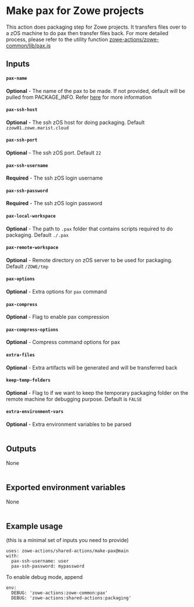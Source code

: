 # Make pax for Zowe projects

This action does packaging step for Zowe projects. It transfers files over to a zOS machine to do pax then transfer files back. For more detailed process, please refer to the utility function [zowe-actions/zowe-common/lib/pax.js](https://github.com/zowe-actions/zowe-common/blob/main/lib/pax.js)
<br />

## Inputs

#### `pax-name`
**Optional** - The name of the pax to be made. If not provided, default will be pulled from PACKAGE_INFO. Refer [here](https://github.com/zowe-actions/shared-actions/tree/main/prepare-workflow#manifest_info) for more information
#### `pax-ssh-host`
**Optional** - The ssh zOS host for doing packaging. Default `zzow01.zowe.marist.cloud`
#### `pax-ssh-port`
**Optional** - The ssh zOS port. Default `22`
#### `pax-ssh-username`
**Required** - The ssh zOS login username
#### `pax-ssh-password`
**Required** - The ssh zOS login password
#### `pax-local-workspace`
**Optional** - The path to `.pax` folder that contains scripts required to do packaging. Default `./.pax`
#### `pax-remote-workspace`
**Optional** - Remote directory on zOS server to be used for packaging. Default `/ZOWE/tmp`
#### `pax-options`
**Optional** - Extra options for `pax` command
#### `pax-compress`
**Optional** - Flag to enable pax compression
#### `pax-compress-options`
**Optional** - Compress command options for pax
#### `extra-files`
**Optional** - Extra artifacts will be generated and will be transferred back
#### `keep-temp-folders`
**Optional** - Flag to if we want to keep the temporary packaging folder on the remote machine for debugging purpose. Default is `FALSE`
#### `extra-environment-vars`
**Optional** - Extra environment variables to be parsed
<br /><br />

## Outputs
None
<br /><br />

## Exported environment variables 
None
<br /><br />

## Example usage
(this is a minimal set of inputs you need to provide)
```
uses: zowe-actions/shared-actions/make-pax@main
with:
  pax-ssh-username: user
  pax-ssh-password: mypassword
```
To enable debug mode, append
```
env:
  DEBUG: 'zowe-actions:zowe-common:pax'
  DEBUG: 'zowe-actions:shared-actions:packaging'
```
